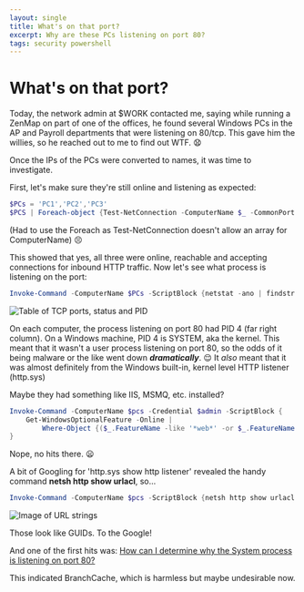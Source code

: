 ```yaml
---
layout: single
title: What's on that port?
excerpt: Why are these PCs listening on port 80?
tags: security powershell
---
```

# What's on that port?

Today, the network admin at $WORK contacted me, saying while running a ZenMap on part of one of the offices, he found several Windows PCs in the AP and Payroll departments that were listening on 80/tcp. This gave him the willies, so he reached out to me to find out WTF. :anguished:

Once the IPs of the PCs were converted to names, it was time to investigate.

First, let's make sure they're still online and listening as expected:

```powershell
$PCs = 'PC1','PC2','PC3'
$PCS | Foreach-object {Test-NetConnection -ComputerName $_ -CommonPort HTTP}
```

(Had to use the Foreach as Test-NetConnection doesn't allow an array for ComputerName) :persevere:

This showed that yes, all three were online, reachable and accepting connections for inbound HTTP traffic.
Now let's see what process is listening on the port:

```powershell
Invoke-Command -ComputerName $PCs -ScriptBlock {netstat -ano | findstr :80}
```

![Table of TCP ports, status and PID]({{site.url}}/assets/images/whats-on-that-port/process.jpg)

On each computer, the process listening on port 80 had PID 4 (far right column). On a Windows machine, PID 4 is SYSTEM, aka the kernel.
This meant that it wasn't a user process listening on port 80, so the odds of it being malware or the like went down __*dramatically*__. :relieved:
It *also* meant that it was almost definitely from the Windows built-in, kernel level HTTP listener (http.sys)

Maybe they had something like IIS, MSMQ, etc. installed?

```powershell
Invoke-Command -ComputerName $pcs -Credential $admin -ScriptBlock {
    Get-WindowsOptionalFeature -Online |
        Where-Object {($_.FeatureName -like '*web*' -or $_.FeatureName -like '*http*') -and $_.state -eq "Enabled"}
}
```

Nope, no hits there. :frowning:

A bit of Googling for 'http.sys show http listener' revealed the handy command **netsh http show urlacl**, so...

```powershell
Invoke-Command -ComputerName $pcs -ScriptBlock {netsh http show urlacl | findstr :80}
```

![Image of URL strings]({{site.url}}/assets/images/whats-on-that-port/listener.jpg)

Those look like GUIDs. To the Google!

And one of the first hits was: [How can I determine why the System process is listening on port 80?](https://blogs.msdn.microsoft.com/oldnewthing/20180703-00/?p=99145)

This indicated BranchCache, which is harmless but maybe undesirable now.
